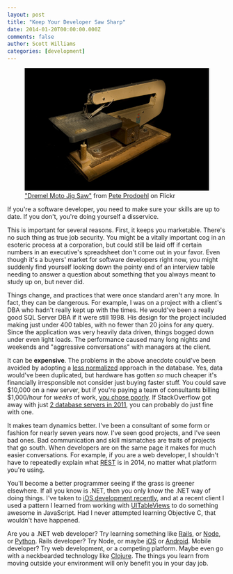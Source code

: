 ```yaml
---
layout: post
title: "Keep Your Developer Saw Sharp"
date: 2014-01-20T00:00:00.000Z
comments: false
author: Scott Williams
categories: [development]
---
```

<figure>
    <img alt='"Dremel Moto Jig Saw" from Pete Prodoehl on Flickr' src="./5184600234_a99779ddc1_z.jpg">
    <figcaption><a href="http://www.flickr.com/photos/raster/5184600234/">"Dremel Moto Jig Saw"</a> from <a href="http://www.flickr.com/photos/raster/">Pete Prodoehl</a> on Flickr</figcaption>
</figure>

If you're a software developer, you need to make sure your skills are up to date. If you don't, you're doing yourself a disservice.

This is important for several reasons. First, it keeps you marketable. There's no such thing as true job security. You might be a vitally important cog in an esoteric process at a corporation, but could still be laid off if certain numbers in an executive's spreadsheet don't come out in your favor. Even though it's a buyers' market for software developers right now, you might suddenly find yourself looking down the pointy end of an interview table needing to answer a question about something that you always meant to study up on, but never did.

Things change, and practices that were once standard aren't any more. In fact, they can be dangerous. For example, I was on a project with a client's DBA who hadn't really kept up with the times. He would've been a really good SQL Server DBA if it were still 1998. His design for the project included making just under 400 tables, with no fewer than 20 joins for any query. Since the application was very heavily data driven, things bogged down under even light loads. The performance caused many long nights and weekends and "aggressive conversations" with managers at the client.

It can be **expensive**. The problems in the above anecdote could've been avoided by adopting a [less normalized](http://stackoverflow.com/a/460296/736) approach in the database. Yes, data would've been duplicated, but hardware has gotten *so* much cheaper it's financially irresponsible not consider just buying faster stuff. You could save $10,000 on a new server, but if you're paying a team of consultants billing $1,000/hour for *weeks* of work, [you chose poorly](http://www.youtube.com/watch?v=-DGFuHC75aY).  If StackOverflow got away with just [2 database servers in 2011](http://highscalability.com/blog/2011/3/3/stack-overflow-architecture-update-now-at-95-million-page-vi.html), you can probably do just fine with one.

It makes team dynamics better. I've been a consultant of some form or fashion for nearly seven years now. I've seen good projects, and I've seen bad ones. Bad communication and skill mismatches are traits of projects that go south. When developers are on the same page it makes for much easier conversations. For example, if you are a web developer, I shouldn't have to repeatedly explain what [REST](http://en.wikipedia.org/wiki/REST) is in 2014, no matter what platform you're using.

You'll become a better programmer seeing if the grass is greener elsewhere. If all you know is .NET, then you only know the .NET way of doing things. I've taken to [iOS development recently](http://blog.swilliams.me/2013/12/16/i-made-an-app), and at a recent client I used a pattern I learned from working with [UITableViews](https://developer.apple.com/library/ios/documentation/uikit/reference/UITableView_Class/Reference/Reference.html) to do something awesome in JavaScript. Had I never attempted learning Objective C, that wouldn't have happened.

Are you a .NET web developer? Try learning something like [Rails](http://guides.rubyonrails.org/getting_started.html), or [Node](http://nodejs.org/about/), or [Python](https://docs.djangoproject.com/en/1.6/intro/overview/). Rails developer? Try Node, or maybe [iOS](https://developer.apple.com/devcenter/ios/index.action) or [Android](http://developer.android.com/sdk/index.html). Mobile developer? Try web development, or a competing platform. Maybe even go with a neckbearded technology like [Clojure](http://clojure.org/). The things you learn from moving outside your environment will only benefit you in your day job.
